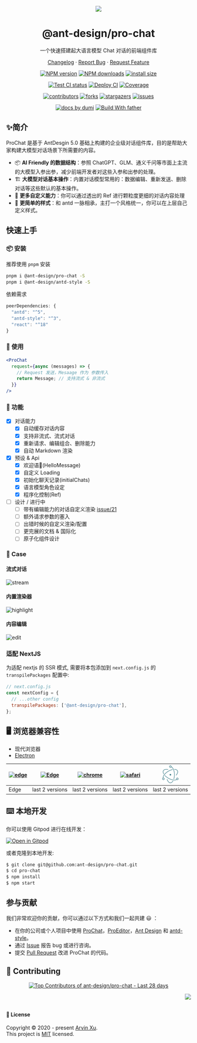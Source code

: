 <p align="center">
  <img width="160" src="https://mdn.alipayobjects.com/huamei_re70wt/afts/img/A*Mo27Sr3kS4kAAAAAAAAAAAAADmuEAQ/original">
</p>

[//]: # '<img width="160" src="https://avatars.githubusercontent.com/u/17870709?v=4">'

<div align="center">

<h1>@ant-design/pro-chat</h1>

一个快速搭建起大语言模型 Chat 对话的前端组件库

[Changelog](./CHANGELOG.md) · [Report Bug][issues-url] · [Request Feature][issues-url]

<!-- SHIELD GROUP -->

[![NPM version][npm-image]][npm-url] [![NPM downloads][download-image]][download-url] [![install size][npm-size]][npm-size-url]

[![Test CI status][test-ci]][test-ci-url] [![Deploy CI][release-ci]][release-ci-url] [![Coverage][coverage]][codecov-url]

[![contributors][contributors-shield]][contributors-url] [![forks][forks-shield]][forks-url] [![stargazers][stargazers-shield]][stargazers-url] [![issues][issues-shield]][issues-url]

[![ docs by dumi][dumi-url]](https://d.umijs.org/) [![Build With father][father-url]](https://github.com/umijs/father/)

<!-- gitpod url -->

[gitpod-badge]: https://img.shields.io/badge/Gitpod-ready--to--code-blue?logo=gitpod
[gitpod-url]: https://gitpod.io/#https://github.com/ant-design/@ant-design/pro-chat

<!-- umi url -->

[dumi-url]: https://img.shields.io/badge/docs%20by-dumi-blue
[father-url]: https://img.shields.io/badge/build%20with-father-028fe4.svg

<!-- npm url -->

[npm-image]: http://img.shields.io/npm/v/@ant-design/pro-chat.svg?style=flat-square&color=deepgreen&label=latest
[npm-url]: http://npmjs.org/package/@ant-design/pro-chat
[npm-size]: https://img.shields.io/bundlephobia/minzip/@ant-design/pro-chat?color=deepgreen&label=gizpped%20size&style=flat-square
[npm-size-url]: https://packagephobia.com/result?p=@ant-design/pro-chat

<!-- coverage -->

[coverage]: https://codecov.io/gh/ant-design/pro-chat/branch/master/graph/badge.svg
[codecov-url]: https://codecov.io/gh/ant-design/pro-chat/branch/master

<!-- Github CI -->

[test-ci]: https://github.com/ant-design/pro-chat/workflows/Test%20CI/badge.svg
[release-ci]: https://github.com/ant-design/pro-chat/workflows/Release%20CI/badge.svg
[test-ci-url]: https://github.com/ant-design/pro-chat/actions?query=workflow%3ATest%20CI
[release-ci-url]: https://github.com/ant-design/pro-chat/actions?query=workflow%3ARelease%20CI
[download-image]: https://img.shields.io/npm/dm/@ant-design/pro-chat.svg?style=flat-square
[download-url]: https://npmjs.org/package/@ant-design/pro-chat

</div>

## ✨简介

ProChat 是基于 AntDesgin 5.0 基础上构建的企业级对话组件库，目的是帮助大家构建大模型对话场景下所需要的内容。

- 📦 **AI Friendly 的数据结构**：参照 ChatGPT、GLM、通义千问等市面上主流的大模型入参出参，减少前端开发者对这些入参和出参的处理。
- 🏗️ **大模型对话基本操作**：内置对话模型常用的：数据编辑、重新发送、删除对话等这些默认的基本操作。
- 📖 **更多自定义能力**：你可以通过透出的 Ref 进行颗粒度更细的对话内容处理
- 🚀 **更简单的样式**：和 antd 一脉相承，主打一个风格统一，你可以在上层自己定义样式。

## 快速上手

### 📦 安装

推荐使用 `pnpm` 安装

```bash
pnpm i @ant-design/pro-chat -S
pnpm i @ant-design/antd-style -S
```

依赖需求

```jsx
peerDependencies: {
  "antd": "^5",
  "antd-style": "^3",
  "react": "^18"
}
```

### 🔨 使用

```jsx
<ProChat
  request={async (messages) => {
    // Request 发送，Mesaage 作为 参数传入
    return Message; // 支持流式 & 非流式
  }}
/>
```

### 🍉 功能

- [x] 对话能力
  - [x] 自动缓存对话内容
  - [x] 支持非流式、流式对话
  - [x] 重新请求、编辑组合、删除能力
  - [x] 自动 Markdown 渲染
- [x] 预设 & Api
  - [x] 欢迎语👏(HelloMessage)
  - [x] 自定义 Loading
  - [x] 初始化聊天记录(initialChats)
  - [x] 语言模型角色设定
  - [x] 程序化控制(Ref)
- [ ] 设计 / 进行中
  - [ ] 带有编辑能力的对话自定义渲染 [issue/21](https://github.com/ant-design/pro-chat/issues/21)
  - [ ] 额外请求参数的塞入
  - [ ] 出错时候的自定义渲染/配置
  - [ ] 更完展的文档 & 国际化
  - [ ] 原子化组件设计 

### 🌟 Case

#### 流式对话

![stream](https://mdn.alipayobjects.com/huamei_re70wt/afts/img/A*0uQhSIzSS3YAAAAAAAAAAAAADmuEAQ/original)

#### 内置渲染器

![highlight](https://mdn.alipayobjects.com/huamei_re70wt/afts/img/A*e4JbQKfupVQAAAAAAAAAAAAADmuEAQ/original)

#### 内容编辑

![edit](https://mdn.alipayobjects.com/huamei_re70wt/afts/img/A*wVSCTb7bq8UAAAAAAAAAAAAADmuEAQ/original)

### 适配 NextJS

为适配 nextjs 的 SSR 模式, 需要将本包添加到 `next.config.js` 的 `transpilePackages` 配置中:

```js
// next.config.js
const nextConfig = {
  // ...other config
  transpilePackages: ['@ant-design/pro-chat'],
};
```

## 🖥 浏览器兼容性

- 现代浏览器
- [Electron](https://www.electronjs.org/)

| [![edge](https://raw.githubusercontent.com/alrra/browser-logos/master/src/edge/edge_48x48.png)](http://godban.github.io/browsers-support-badges/) | [![Edge](https://raw.githubusercontent.com/alrra/browser-logos/master/src/firefox/firefox_48x48.png)](http://godban.github.io/browsers-support-badges/) | [![chrome](https://raw.githubusercontent.com/alrra/browser-logos/master/src/chrome/chrome_48x48.png)](http://godban.github.io/browsers-support-badges/) | [![safari](https://raw.githubusercontent.com/alrra/browser-logos/master/src/safari/safari_48x48.png)](http://godban.github.io/browsers-support-badges/) | [![electron_48x48](https://raw.githubusercontent.com/alrra/browser-logos/master/src/electron/electron_48x48.png)](http://godban.github.io/browsers-support-badges/) |
| --- | --- | --- | --- | --- |
| Edge | last 2 versions | last 2 versions | last 2 versions | last 2 versions |

## ⌨️ 本地开发

你可以使用 Gitpod 进行在线开发：

[![Open in Gitpod](https://gitpod.io/button/open-in-gitpod.svg)](https://gitpod.io/#https://github.com/ant-design/pro-chat)

或者克隆到本地开发:

```bash
$ git clone git@github.com:ant-design/pro-chat.git
$ cd pro-chat
$ npm install
$ npm start
```

## 参与贡献

我们非常欢迎你的贡献，你可以通过以下方式和我们一起共建 😃 ：

- 在你的公司或个人项目中使用 [ProChat](https://github.com/ant-design/pro-chat)，[ProEditor](https://github.com/ant-design/pro-editor)，[Ant Design](https://github.com/ant-design/ant-design) 和 [antd-style](https://github.com/ant-design/antd-style)。
- 通过 [Issue](https://github.com/ant-design/pro-chat/issues) 报告 bug 或进行咨询。
- 提交 [Pull Request](https://github.com/ant-design/pro-chat/pulls) 改进 ProChat 的代码。

## 🤝 Contributing

<!-- Copy-paste in your Readme.md file -->

<a href="https://next.ossinsight.io/widgets/official/compose-recent-top-contributors?repo_id=707504998" target="_blank" style="display: block" align="center">
  <picture>
    <source media="(prefers-color-scheme: dark)" srcset="https://next.ossinsight.io/widgets/official/compose-recent-top-contributors/thumbnail.png?repo_id=707504998&image_size=auto&color_scheme=dark" width="373" height="auto">
    <img alt="Top Contributors of ant-design/pro-chat - Last 28 days" src="https://next.ossinsight.io/widgets/official/compose-recent-top-contributors/thumbnail.png?repo_id=707504998&image_size=auto&color_scheme=light" width="373" height="auto">
  </picture>
</a>

<div align="right">

[![][back-to-top]](#readme-top)

## </div>

#### 📝 License

Copyright © 2020 - present [Arvin Xu][profile-url]. <br /> This project is [MIT](./LICENSE) licensed.

<!-- LINK GROUP -->

[profile-url]: https://github.com/arvinxx

<!-- SHIELD LINK GROUP -->

[back-to-top]: https://img.shields.io/badge/-BACK_TO_TOP-151515?style=flat-square

<!-- contributors -->

[contributors-shield]: https://img.shields.io/github/contributors/ant-design/pro-chat.svg?style=flat
[contributors-url]: https://github.com/ant-design/pro-chat/graphs/contributors

<!-- forks -->

[forks-shield]: https://img.shields.io/github/forks/ant-design/pro-chat.svg?style=flat
[forks-url]: https://github.com/ant-design/pro-chat/network/members

<!-- stargazers -->

[stargazers-shield]: https://img.shields.io/github/stars/ant-design/pro-chat.svg?style=flat
[stargazers-url]: https://github.com/ant-design/pro-chat/stargazers

<!-- issues -->

[issues-shield]: https://img.shields.io/github/issues/ant-design/pro-chat.svg?style=flat
[issues-url]: https://github.com/ant-design/pro-chat/issues/new/choose
